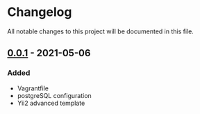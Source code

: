 # Changelog

All notable changes to this project will be documented in this file.

## [0.0.1] - 2021-05-06

### Added

- Vagrantfile
- postgreSQL configuration
- Yii2 advanced template

[0.0.1]: https://github.com/grabovszky/vagrant-yii2-pg-app-dev
